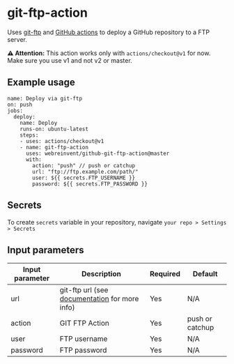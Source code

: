 # git-ftp-action

Uses [git-ftp](https://github.com/git-ftp/git-ftp) and [GitHub actions](https://github.com/features/actions) to deploy a GitHub repository to a FTP server.

**⚠️ Attention:** This action works only with `actions/checkout@v1` for now. Make sure you use v1 and not v2 or master.

## Example usage

```
name: Deploy via git-ftp
on: push
jobs:
  deploy:
    name: Deploy
    runs-on: ubuntu-latest
    steps:
    - uses: actions/checkout@v1
    - name: git-ftp-action
      uses: webreinvent/github-git-ftp-action@master
      with:
        action: "push" // push or catchup
        url: "ftp://ftp.example.com/path/"
        user: ${{ secrets.FTP_USERNAME }}
        password: ${{ secrets.FTP_PASSWORD }}
```

## Secrets

To create `secrets` variable in your repository, navigate `your repo > Settings > Secrets` 

## Input parameters

Input parameter | Description | Required | Default
--- | --- | --- | ---
url | git-ftp url (see [documentation](https://github.com/git-ftp/git-ftp/blob/1.5.1/man/git-ftp.1.md#url) for more info) | Yes | N/A
action | GIT FTP Action | Yes | push or catchup
user | FTP username | Yes | N/A
password | FTP password | Yes | N/A
